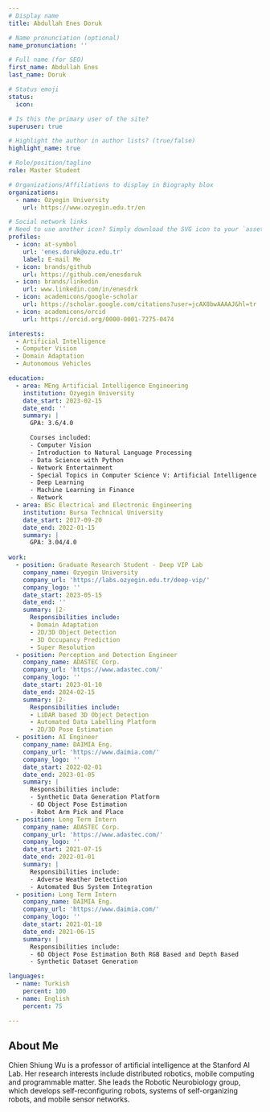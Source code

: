 ```yaml
---
# Display name
title: Abdullah Enes Doruk  

# Name pronunciation (optional)
name_pronunciation: ''

# Full name (for SEO)
first_name: Abdullah Enes 
last_name: Doruk

# Status emoji
status:
  icon: 

# Is this the primary user of the site?
superuser: true

# Highlight the author in author lists? (true/false)
highlight_name: true

# Role/position/tagline
role: Master Student

# Organizations/Affiliations to display in Biography blox
organizations:
  - name: Ozyegin University
    url: https://www.ozyegin.edu.tr/en

# Social network links
# Need to use another icon? Simply download the SVG icon to your `assets/media/icons/` folder.
profiles:
  - icon: at-symbol
    url: 'enes.doruk@ozu.edu.tr'
    label: E-mail Me
  - icon: brands/github
    url: https://github.com/enesdoruk
  - icon: brands/linkedin
    url: www.linkedin.com/in/enesdrk
  - icon: academicons/google-scholar
    url: https://scholar.google.com/citations?user=jcAX8bwAAAAJ&hl=tr
  - icon: academicons/orcid
    url: https://orcid.org/0000-0001-7275-0474

interests:
  - Artificial Intelligence
  - Computer Vision
  - Domain Adaptation
  - Autonomous Vehicles

education:
  - area: MEng Artificial Intelligence Engineering
    institution: Ozyegin University
    date_start: 2023-02-15
    date_end: ''
    summary: |
      GPA: 3.6/4.0

      Courses included:
      - Computer Vision 
      - Introduction to Natural Language Processing
      - Data Science with Python 
      - Network Entertainment
      - Special Topics in Computer Science V: Artificial Intelligence
      - Deep Learning 
      - Machine Learning in Finance
      - Network
  - area: BSc Electrical and Electronic Engineering
    institution: Bursa Technical University
    date_start: 2017-09-20
    date_end: 2022-01-15
    summary: |
      GPA: 3.04/4.0
      
work:
  - position: Graduate Research Student - Deep VIP Lab 
    company_name: Ozyegin University
    company_url: 'https://labs.ozyegin.edu.tr/deep-vip/'
    company_logo: ''
    date_start: 2023-05-15
    date_end: ''
    summary: |2-
      Responsibilities include:
      - Domain Adaptation
      - 2D/3D Object Detection
      - 3D Occupancy Prediction
      - Super Resolution
  - position: Perception and Detection Engineer
    company_name: ADASTEC Corp.
    company_url: 'https://www.adastec.com/'
    company_logo: ''
    date_start: 2023-01-10
    date_end: 2024-02-15
    summary: |2-
      Responsibilities include:
      - LiDAR based 3D Object Detection
      - Automated Data Labelling Platform
      - 2D/3D Pose Estimation
  - position: AI Engineer
    company_name: DAIMIA Eng.
    company_url: 'https://www.daimia.com/'
    company_logo: ''
    date_start: 2022-02-01
    date_end: 2023-01-05
    summary: |
      Responsibilities include:
      - Synthetic Data Generation Platform
      - 6D Object Pose Estimation
      - Robot Arm Pick and Place
  - position: Long Term Intern
    company_name: ADASTEC Corp.
    company_url: 'https://www.adastec.com/'
    company_logo: ''
    date_start: 2021-07-15
    date_end: 2022-01-01
    summary: |
      Responsibilities include:
      - Adverse Weather Detection
      - Automated Bus System Integration
  - position: Long Term Intern
    company_name: DAIMIA Eng.
    company_url: 'https://www.daimia.com/'
    company_logo: ''
    date_start: 2021-01-10
    date_end: 2021-06-15
    summary: |
      Responsibilities include:
      - 6D Object Pose Estimation Both RGB Based and Depth Based
      - Synthetic Dataset Generation

languages:
  - name: Turkish
    percent: 100
  - name: English
    percent: 75

---
```


## About Me

Chien Shiung Wu is a professor of artificial intelligence at the Stanford AI Lab. Her research interests include distributed robotics, mobile computing and programmable matter. She leads the Robotic Neurobiology group, which develops self-reconfiguring robots, systems of self-organizing robots, and mobile sensor networks.
